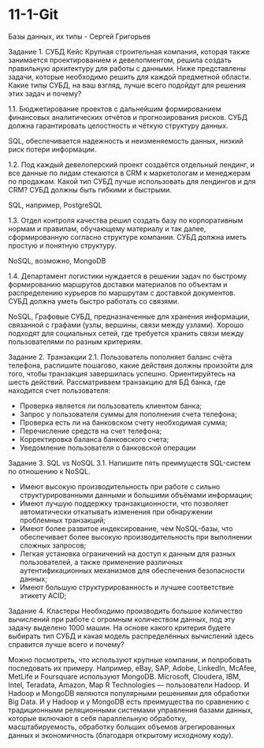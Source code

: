 # 11-1-Git

Базы данных, их типы - Сергей Григорьев

Задание 1. СУБД
Кейс
Крупная строительная компания, которая также занимается проектированием и девелопментом, решила создать правильную архитектуру для работы с данными. Ниже представлены задачи, которые необходимо решить для каждой предметной области.
Какие типы СУБД, на ваш взгляд, лучше всего подойдут для решения этих задач и почему?

1.1. Бюджетирование проектов с дальнейшим формированием финансовых аналитических отчётов и прогнозирования рисков. СУБД должна гарантировать целостность и чёткую структуру данных.

SQL, обеспечивается надежность и неизменяемость данных, низкий риск потери информации.

1.2. Под каждый девелоперский проект создаётся отдельный лендинг, и все данные по лидам стекаются в CRM к маркетологам и менеджерам по продажам. Какой тип СУБД лучше использовать для лендингов и для CRM? СУБД должны быть гибкими и быстрыми.

SQL, например, PostgreSQL

1.3. Отдел контроля качества решил создать базу по корпоративным нормам и правилам, обучающему материалу и так далее, сформированную согласно структуре компании. СУБД должна иметь простую и понятную структуру.

NoSQL, возможно, MongoDB

1.4. Департамент логистики нуждается в решении задач по быстрому формированию маршрутов доставки материалов по объектам и распределению курьеров по маршрутам с доставкой документов. СУБД должна уметь быстро работать со связями.

NoSQL, Графовые СУБД, предназначенные для хранения информации, связанной с графами (узлы, вершины, связи между узлами). Хорошо подходят для социальных сетей, где требуется хранить связи между пользователями по разным критериям.

Задание 2. Транзакции
2.1. Пользователь пополняет баланс счёта телефона, распишите пошагово, какие действия должны произойти для того, чтобы транзакция завершилась успешно. Ориентируйтесь на шесть действий.
Рассматриваем транзакцию для БД банка, где находится счет пользователя:
- Проверка является ли пользователь клиентом банка;
- Запрос у пользователя суммы для пополнения счета телефона;
- Проверка есть ли на банковском счету необходимая сумма;
- Перечисление средств на счет телефона;
- Корректировка баланса банковского счета;
- Уведомление пользователя о банковской операции

Задание 3. SQL vs NoSQL
3.1. Напишите пять преимуществ SQL-систем по отношению к NoSQL.

- Имеют высокую производительность при работе с сильно структурированными данными и большими объёмами информации;
- Имеют лучшую поддержку транзакционности, что позволяет автоматически откатывать изменения при обнаружении проблемных транзакций;
- Имеют более развитое индексирование, чем NoSQL-базы, что обеспечивает более высокую производительность при выполнении сложных запросов;
- Легкая установка ограничений на доступ к данным для разных пользователей, а также применение различных аутентификационных механизмов для обеспечения безопасности данных;
- Имеют большую структурированность и лучшее соответствие этикету ACID;

Задание 4. Кластеры
Необходимо производить большое количество вычислений при работе с огромным количеством данных, под эту задачу выделено 1000 машин.
На основе какого критерия будете выбирать тип СУБД и какая модель распределённых вычислений здесь справится лучше всего и почему?

Можно посмотреть, что используют крупные компании, и попробовать последовать их примеру. Например, eBay, SAP, Adobe, LinkedIn, McAfee, MetLife и Foursquare используют MongoDB. Microsoft, Cloudera, IBM, Intel, Teradata, Amazon, Map R Technologies — пользователи Hadoop. И Hadoop и MongoDB являются популярными решениями для обработки Big Data. И у Hadoop и у MongoDB есть преимущества по сравнению с традиционными реляционными системами управления базами данных, которые включают в себя параллельную обработку, масштабируемость, обработку больших объемов агрегированных данных и экономичность (благодаря открытому исходному коду).
